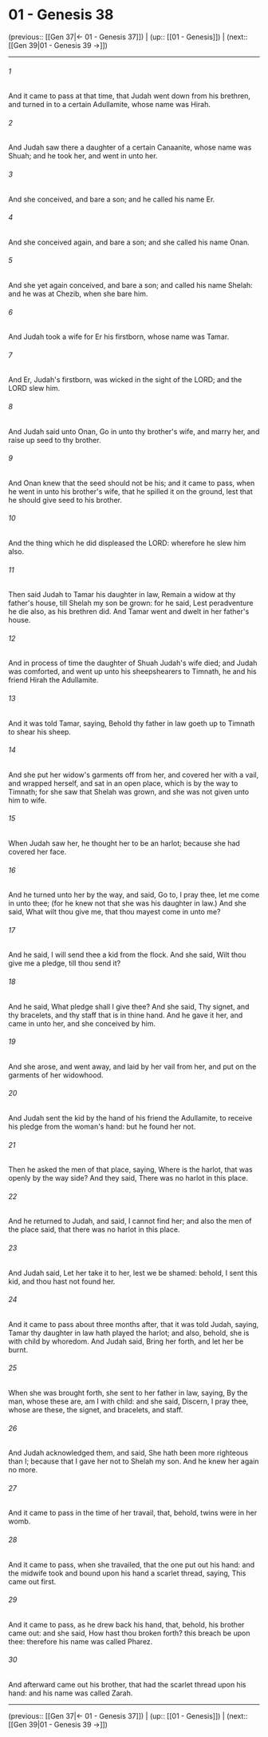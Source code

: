 # 01 - Genesis 38

(previous:: [[Gen 37|← 01 - Genesis 37]]) | (up:: [[01 - Genesis]]) | (next:: [[Gen 39|01 - Genesis 39 →]])

***


###### 1 
And it came to pass at that time, that Judah went down from his brethren, and turned in to a certain Adullamite, whose name was Hirah. 

###### 2 
And Judah saw there a daughter of a certain Canaanite, whose name was Shuah; and he took her, and went in unto her. 

###### 3 
And she conceived, and bare a son; and he called his name Er. 

###### 4 
And she conceived again, and bare a son; and she called his name Onan. 

###### 5 
And she yet again conceived, and bare a son; and called his name Shelah: and he was at Chezib, when she bare him. 

###### 6 
And Judah took a wife for Er his firstborn, whose name was Tamar. 

###### 7 
And Er, Judah's firstborn, was wicked in the sight of the LORD; and the LORD slew him. 

###### 8 
And Judah said unto Onan, Go in unto thy brother's wife, and marry her, and raise up seed to thy brother. 

###### 9 
And Onan knew that the seed should not be his; and it came to pass, when he went in unto his brother's wife, that he spilled it on the ground, lest that he should give seed to his brother. 

###### 10 
And the thing which he did displeased the LORD: wherefore he slew him also. 

###### 11 
Then said Judah to Tamar his daughter in law, Remain a widow at thy father's house, till Shelah my son be grown: for he said, Lest peradventure he die also, as his brethren did. And Tamar went and dwelt in her father's house. 

###### 12 
And in process of time the daughter of Shuah Judah's wife died; and Judah was comforted, and went up unto his sheepshearers to Timnath, he and his friend Hirah the Adullamite. 

###### 13 
And it was told Tamar, saying, Behold thy father in law goeth up to Timnath to shear his sheep. 

###### 14 
And she put her widow's garments off from her, and covered her with a vail, and wrapped herself, and sat in an open place, which is by the way to Timnath; for she saw that Shelah was grown, and she was not given unto him to wife. 

###### 15 
When Judah saw her, he thought her to be an harlot; because she had covered her face. 

###### 16 
And he turned unto her by the way, and said, Go to, I pray thee, let me come in unto thee; (for he knew not that she was his daughter in law.) And she said, What wilt thou give me, that thou mayest come in unto me? 

###### 17 
And he said, I will send thee a kid from the flock. And she said, Wilt thou give me a pledge, till thou send it? 

###### 18 
And he said, What pledge shall I give thee? And she said, Thy signet, and thy bracelets, and thy staff that is in thine hand. And he gave it her, and came in unto her, and she conceived by him. 

###### 19 
And she arose, and went away, and laid by her vail from her, and put on the garments of her widowhood. 

###### 20 
And Judah sent the kid by the hand of his friend the Adullamite, to receive his pledge from the woman's hand: but he found her not. 

###### 21 
Then he asked the men of that place, saying, Where is the harlot, that was openly by the way side? And they said, There was no harlot in this place. 

###### 22 
And he returned to Judah, and said, I cannot find her; and also the men of the place said, that there was no harlot in this place. 

###### 23 
And Judah said, Let her take it to her, lest we be shamed: behold, I sent this kid, and thou hast not found her. 

###### 24 
And it came to pass about three months after, that it was told Judah, saying, Tamar thy daughter in law hath played the harlot; and also, behold, she is with child by whoredom. And Judah said, Bring her forth, and let her be burnt. 

###### 25 
When she was brought forth, she sent to her father in law, saying, By the man, whose these are, am I with child: and she said, Discern, I pray thee, whose are these, the signet, and bracelets, and staff. 

###### 26 
And Judah acknowledged them, and said, She hath been more righteous than I; because that I gave her not to Shelah my son. And he knew her again no more. 

###### 27 
And it came to pass in the time of her travail, that, behold, twins were in her womb. 

###### 28 
And it came to pass, when she travailed, that the one put out his hand: and the midwife took and bound upon his hand a scarlet thread, saying, This came out first. 

###### 29 
And it came to pass, as he drew back his hand, that, behold, his brother came out: and she said, How hast thou broken forth? this breach be upon thee: therefore his name was called Pharez. 

###### 30 
And afterward came out his brother, that had the scarlet thread upon his hand: and his name was called Zarah.

***

(previous:: [[Gen 37|← 01 - Genesis 37]]) | (up:: [[01 - Genesis]]) | (next:: [[Gen 39|01 - Genesis 39 →]])
